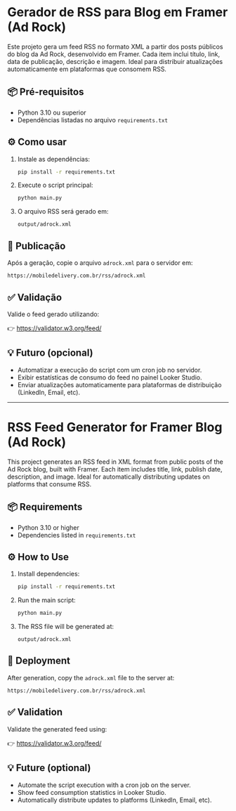 # Gerador de RSS para Blog em Framer (Ad Rock)

Este projeto gera um feed RSS no formato XML a partir dos posts públicos do blog da Ad Rock, desenvolvido em Framer. Cada item inclui título, link, data de publicação, descrição e imagem. Ideal para distribuir atualizações automaticamente em plataformas que consomem RSS.

## 📦 Pré-requisitos

- Python 3.10 ou superior
- Dependências listadas no arquivo `requirements.txt`

## ⚙️ Como usar

1. Instale as dependências:

   ```bash
   pip install -r requirements.txt
   ```

2. Execute o script principal:

   ```bash
   python main.py
   ```

3. O arquivo RSS será gerado em:

   ```
   output/adrock.xml
   ```

## 🚀 Publicação

Após a geração, copie o arquivo `adrock.xml` para o servidor em:

```
https://mobiledelivery.com.br/rss/adrock.xml
```

## ✅ Validação

Valide o feed gerado utilizando:

👉 https://validator.w3.org/feed/

## 💡 Futuro (opcional)

- Automatizar a execução do script com um cron job no servidor.
- Exibir estatísticas de consumo do feed no painel Looker Studio.
- Enviar atualizações automaticamente para plataformas de distribuição (LinkedIn, Email, etc).

---

<!-- English Version -->

# RSS Feed Generator for Framer Blog (Ad Rock)

This project generates an RSS feed in XML format from public posts of the Ad Rock blog, built with Framer. Each item includes title, link, publish date, description, and image. Ideal for automatically distributing updates on platforms that consume RSS.

## 📦 Requirements

- Python 3.10 or higher
- Dependencies listed in `requirements.txt`

## ⚙️ How to Use

1. Install dependencies:

   ```bash
   pip install -r requirements.txt
   ```

2. Run the main script:

   ```bash
   python main.py
   ```

3. The RSS file will be generated at:

   ```
   output/adrock.xml
   ```

## 🚀 Deployment

After generation, copy the `adrock.xml` file to the server at:

```
https://mobiledelivery.com.br/rss/adrock.xml
```

## ✅ Validation

Validate the generated feed using:

👉 https://validator.w3.org/feed/

## 💡 Future (optional)

- Automate the script execution with a cron job on the server.
- Show feed consumption statistics in Looker Studio.
- Automatically distribute updates to platforms (LinkedIn, Email, etc).
